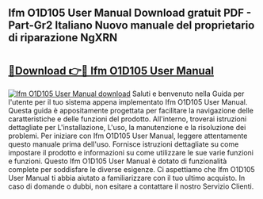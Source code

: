 ## Ifm O1D105 User Manual Download gratuit PDF - Part-Gr2 Italiano Nuovo manuale del proprietario di riparazione NgXRN

# <h2><a href="http://dfam33.blite.top/?on=Ifm+O1D105+User+Manual">🔗Download 👉🔴 Ifm O1D105 User Manual</a></h2>

[![Ifm O1D105 User Manual download](https://i.imgur.com/lujVjoI.png)](http://dfam33.blite.top/?on=Ifm+O1D105+User+Manual)
Saluti e benvenuto nella Guida per l'utente per il tuo sistema appena implementato Ifm O1D105 User Manual. Questa guida è appositamente progettata per facilitare la navigazione delle caratteristiche e delle funzioni del prodotto. All'interno, troverai istruzioni dettagliate per L'installazione, L'uso, la manutenzione e la risoluzione dei problemi. Per iniziare con Ifm O1D105 User Manual, leggere attentamente questo manuale prima dell'uso. Fornisce istruzioni dettagliate su come impostare il prodotto e informazioni su come utilizzare le sue varie funzioni e funzioni. Questo Ifm O1D105 User Manual è dotato di funzionalità complete per soddisfare le diverse esigenze. Ci aspettiamo che Ifm O1D105 User Manual ti abbia aiutato a familiarizzare con il tuo ultimo acquisto. In caso di domande o dubbi, non esitare a contattare il nostro Servizio Clienti.
